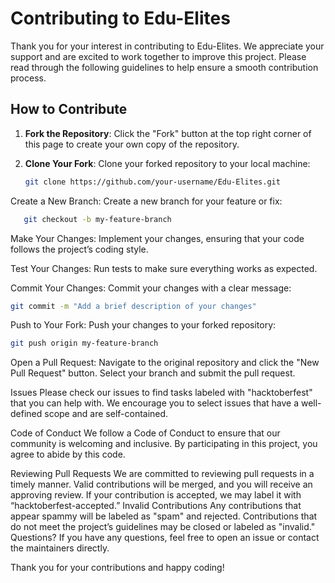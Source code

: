 # Contributing to Edu-Elites

Thank you for your interest in contributing to Edu-Elites. We appreciate your support and are excited to work together to improve this project. Please read through the following guidelines to help ensure a smooth contribution process.

## How to Contribute

1. **Fork the Repository**: Click the "Fork" button at the top right corner of this page to create your own copy of the repository.

2. **Clone Your Fork**: Clone your forked repository to your local machine:
   ```bash
   git clone https://github.com/your-username/Edu-Elites.git
   
Create a New Branch: Create a new branch for your feature or fix:

```bash
   git checkout -b my-feature-branch
```
Make Your Changes: Implement your changes, ensuring that your code follows the project’s coding style.

Test Your Changes: Run tests to make sure everything works as expected.

Commit Your Changes: Commit your changes with a clear message:
``` bash
git commit -m "Add a brief description of your changes"
```
Push to Your Fork: Push your changes to your forked repository:
``` bash
git push origin my-feature-branch
```
Open a Pull Request: Navigate to the original repository and click the "New Pull Request" button. Select your branch and submit the pull request.

Issues
Please check our issues to find tasks labeled with "hacktoberfest" that you can help with. We encourage you to select issues that have a well-defined scope and are self-contained.

Code of Conduct
We follow a Code of Conduct to ensure that our community is welcoming and inclusive. By participating in this project, you agree to abide by this code.

Reviewing Pull Requests
We are committed to reviewing pull requests in a timely manner.
Valid contributions will be merged, and you will receive an approving review.
If your contribution is accepted, we may label it with “hacktoberfest-accepted.”
Invalid Contributions
Any contributions that appear spammy will be labeled as "spam" and rejected.
Contributions that do not meet the project’s guidelines may be closed or labeled as "invalid."
Questions?
If you have any questions, feel free to open an issue or contact the maintainers directly.

Thank you for your contributions and happy coding!
